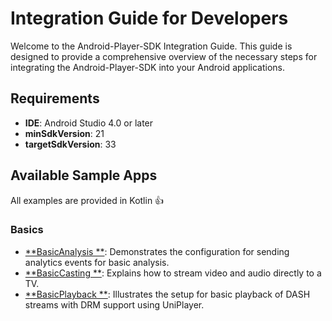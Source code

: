 # Integration Guide for Developers

Welcome to the Android-Player-SDK Integration Guide. This guide is designed to provide a
comprehensive overview of the necessary steps for integrating the Android-Player-SDK into your
Android applications.

## Requirements

- **IDE**: Android Studio 4.0 or later
- **minSdkVersion**: 21
- **targetSdkVersion**: 33

## Available Sample Apps

All examples are provided in Kotlin :+1:

### Basics

- [**BasicAnalysis
  **](https://github.com/BlendVision/Android-Player-SDK/tree/feature/integrate_sample/BasicAnalysis):
  Demonstrates the configuration for sending analytics events for basic analysis.
- [**BasicCasting
  **](https://github.com/BlendVision/Android-Player-SDK/tree/feature/integrate_sample/BasicCasting):
  Explains how to stream video and audio directly to a TV.
- [**BasicPlayback
  **](https://github.com/BlendVision/Android-Player-SDK/tree/feature/integrate_sample/BasicPlayback):
  Illustrates the setup for basic playback of DASH streams with DRM support using UniPlayer.
